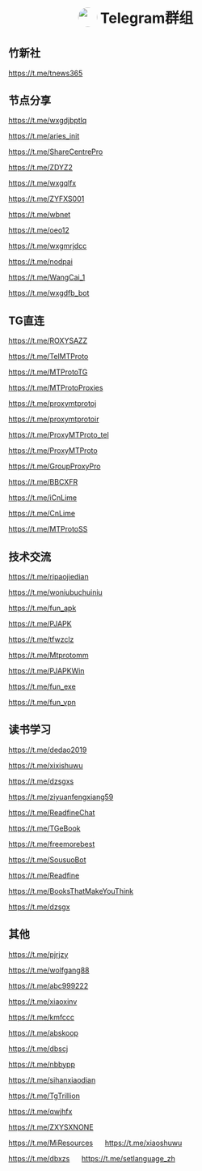 <h1 align="center">
<sub>
<img src="https://github.com/aa1555/aa1555/blob/main/Misc/telegram%20logo.jpg" height="38" width="38" style="border-radius: 50%">
</sub>
Telegram群组
</h1>




## 竹新社 

https://t.me/tnews365

## 节点分享

https://t.me/wxgdjbptlq

https://t.me/aries_init

https://t.me/ShareCentrePro

https://t.me/ZDYZ2

https://t.me/wxgqlfx

https://t.me/ZYFXS001

https://t.me/wbnet

https://t.me/oeo12

https://t.me/wxgmrjdcc

https://t.me/nodpai

https://t.me/WangCai_1

https://t.me/wxgdfb_bot

## TG直连

https://t.me/ROXYSAZZ

https://t.me/TelMTProto

https://t.me/MTProtoTG

https://t.me/MTProtoProxies

https://t.me/proxymtprotoj

https://t.me/proxymtprotoir

https://t.me/ProxyMTProto_tel

https://t.me/ProxyMTProto

https://t.me/GroupProxyPro

https://t.me/BBCXFR

https://t.me/iCnLime

https://t.me/CnLime

https://t.me/MTProtoSS

## 技术交流

https://t.me/ripaojiedian

https://t.me/woniubuchuiniu

https://t.me/fun_apk

https://t.me/PJAPK

https://t.me/tfwzclz

https://t.me/Mtprotomm

https://t.me/PJAPKWin

https://t.me/fun_exe

https://t.me/fun_vpn

## 读书学习

https://t.me/dedao2019

https://t.me/xixishuwu

https://t.me/dzsgxs

https://t.me/ziyuanfengxiang59

https://t.me/ReadfineChat

https://t.me/TGeBook	

https://t.me/freemorebest

https://t.me/SousuoBot

https://t.me/Readfine

https://t.me/BooksThatMakeYouThink

https://t.me/dzsgx

## 其他

https://t.me/pjrjzy

https://t.me/wolfgang88

https://t.me/abc999222

https://t.me/xiaoxinv

https://t.me/kmfccc

https://t.me/abskoop

https://t.me/dbscj

https://t.me/nbbypp

https://t.me/sihanxiaodian

https://t.me/TgTrillion

https://t.me/qwjhfx

https://t.me/ZXYSXNONE

https://t.me/MiResources &nbsp;&nbsp;&nbsp;&nbsp; https://t.me/xiaoshuwu

https://t.me/dbxzs     &nbsp;&nbsp;&nbsp;&nbsp;       https://t.me/setlanguage_zh

